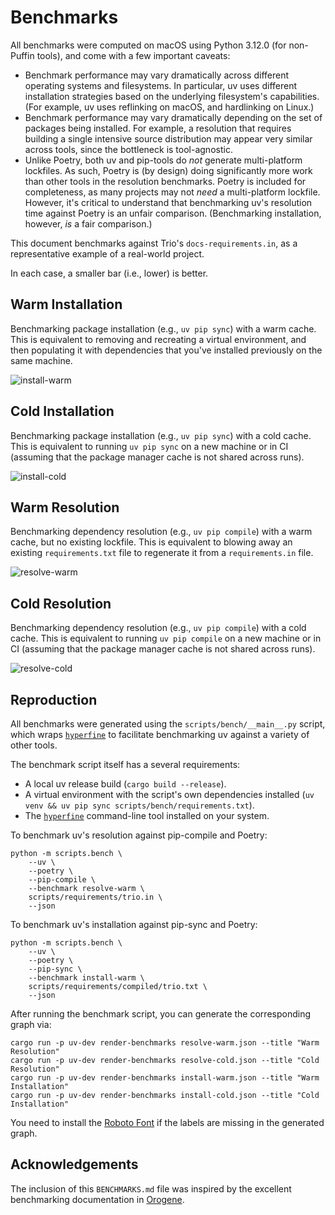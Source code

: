 # Benchmarks

All benchmarks were computed on macOS using Python 3.12.0 (for non-Puffin tools), and come with a few
important caveats:

- Benchmark performance may vary dramatically across different operating systems and filesystems.
  In particular, uv uses different installation strategies based on the underlying filesystem's
  capabilities. (For example, uv uses reflinking on macOS, and hardlinking on Linux.)
- Benchmark performance may vary dramatically depending on the set of packages being installed.
  For example, a resolution that requires building a single intensive source distribution may appear
  very similar across tools, since the bottleneck is tool-agnostic.
- Unlike Poetry, both uv and pip-tools do _not_ generate multi-platform lockfiles. As such,
  Poetry is (by design) doing significantly more work than other tools in the resolution benchmarks.
  Poetry is included for completeness, as many projects may not _need_ a multi-platform lockfile.
  However, it's critical to understand that benchmarking uv's resolution time against Poetry is
  an unfair comparison. (Benchmarking installation, however, _is_ a fair comparison.)

This document benchmarks against Trio's `docs-requirements.in`, as a representative example of a
real-world project.

In each case, a smaller bar (i.e., lower) is better.

## Warm Installation

Benchmarking package installation (e.g., `uv pip sync`) with a warm cache. This is equivalent
to removing and recreating a virtual environment, and then populating it with dependencies that
you've installed previously on the same machine.

![install-warm](https://github.com/astral-sh/ruff/assets/1309177/b6cb8d48-52e0-45c2-ae15-0a3f69ec3263)

## Cold Installation

Benchmarking package installation (e.g., `uv pip sync`) with a cold cache. This is equivalent
to running `uv pip sync` on a new machine or in CI (assuming that the package manager cache is
not shared across runs).

![install-cold](https://github.com/astral-sh/ruff/assets/1309177/ed86c193-582f-4163-b369-f12ec3905c3c)

## Warm Resolution

Benchmarking dependency resolution (e.g., `uv pip compile`) with a warm cache, but no existing
lockfile. This is equivalent to blowing away an existing `requirements.txt` file to regenerate it
from a `requirements.in` file.

![resolve-warm](https://github.com/astral-sh/ruff/assets/1309177/a4ca9d23-1148-4103-abe7-a35fa488409d)

## Cold Resolution

Benchmarking dependency resolution (e.g., `uv pip compile`) with a cold cache. This is
equivalent to running `uv pip compile` on a new machine or in CI (assuming that the package
manager cache is not shared across runs).

![resolve-cold](https://github.com/astral-sh/ruff/assets/1309177/556ac7aa-0a6a-4f94-b0d9-90b25461de7b)

## Reproduction

All benchmarks were generated using the `scripts/bench/__main__.py` script, which wraps
[`hyperfine`](https://github.com/sharkdp/hyperfine) to facilitate benchmarking uv
against a variety of other tools.

The benchmark script itself has a several requirements:

- A local uv release build (`cargo build --release`).
- A virtual environment with the script's own dependencies installed (`uv venv && uv pip sync scripts/bench/requirements.txt`).
- The [`hyperfine`](https://github.com/sharkdp/hyperfine) command-line tool installed on your system.

To benchmark uv's resolution against pip-compile and Poetry:

```shell
python -m scripts.bench \
    --uv \
    --poetry \
    --pip-compile \
    --benchmark resolve-warm \
    scripts/requirements/trio.in \
    --json
```

To benchmark uv's installation against pip-sync and Poetry:

```shell
python -m scripts.bench \
    --uv \
    --poetry \
    --pip-sync \
    --benchmark install-warm \
    scripts/requirements/compiled/trio.txt \
    --json
```

After running the benchmark script, you can generate the corresponding graph via:

```shell
cargo run -p uv-dev render-benchmarks resolve-warm.json --title "Warm Resolution"
cargo run -p uv-dev render-benchmarks resolve-cold.json --title "Cold Resolution"
cargo run -p uv-dev render-benchmarks install-warm.json --title "Warm Installation"
cargo run -p uv-dev render-benchmarks install-cold.json --title "Cold Installation"
```

You need to install the [Roboto Font](https://fonts.google.com/specimen/Roboto) if the labels are missing in the generated graph.

## Acknowledgements

The inclusion of this `BENCHMARKS.md` file was inspired by the excellent benchmarking documentation
in [Orogene](https://github.com/orogene/orogene/blob/472e481b4fc6e97c2b57e69240bf8fe995dfab83/BENCHMARKS.md).
